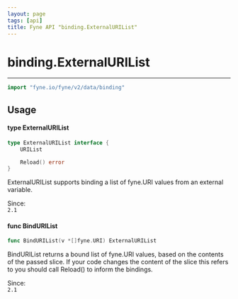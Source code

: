 ```yaml
---
layout: page
tags: [api]
title: Fyne API "binding.ExternalURIList"
---
```


# binding.ExternalURIList
---
```go
import "fyne.io/fyne/v2/data/binding"
```

## Usage

#### type ExternalURIList

```go
type ExternalURIList interface {
	URIList

	Reload() error
}
```

ExternalURIList supports binding a list of fyne.URI values from an external variable.


<div class="since">Since: <code>
2.1</code></div>

#### func  BindURIList

```go
func BindURIList(v *[]fyne.URI) ExternalURIList
```
BindURIList returns a bound list of fyne.URI values, based on the contents of the passed slice. If your code changes the content of the slice this refers to you should call Reload() to inform the bindings.


<div class="since">Since: <code>
2.1</code></div>
